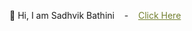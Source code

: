 👋 Hi, I am Sadhvik Bathini &nbsp;&nbsp; - &nbsp;&nbsp;
<a href="http://sadhvikbathini.github.io/sadhvikbathini" style="color: #727f2f;">Click Here</a>
